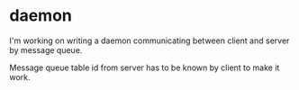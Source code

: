 # daemon

I'm working on writing a daemon communicating between client and server by message queue.

Message queue table id from server has to be known by client to make it work.
